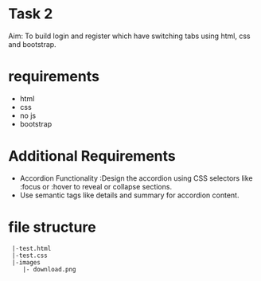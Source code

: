 # Task 2
Aim: To build login and register which have switching tabs using html, css and bootstrap.

# requirements #
- html
- css
- no js 
- bootstrap

# Additional Requirements #
* Accordion Functionality :Design the accordion using CSS selectors like :focus or :hover to reveal or collapse sections.
* Use semantic tags like details and summary for accordion content.

# file structure #
```
 |-test.html
 |-test.css
 |-images
    |- download.png

```    



